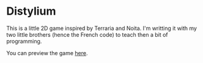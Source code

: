 # Distylium
This is a little 2D game inspired by Terraria and Noita.
I'm writting it with my two little brothers (hence the French code) to teach then a bit of programming.

You can preview the game [here](https://htmlpreview.github.io/?https://github.com/Wonshtrum/Distylium/blob/master/index.html).
